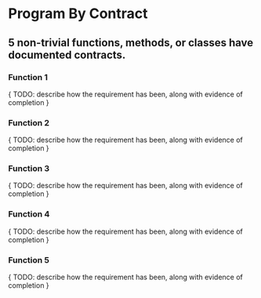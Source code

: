 # Program By Contract

## 5 non-trivial functions, methods, or classes have documented contracts.

### Function 1

{ TODO: describe how the requirement has been, along with evidence of completion }

### Function 2

{ TODO: describe how the requirement has been, along with evidence of completion }

### Function 3

{ TODO: describe how the requirement has been, along with evidence of completion }

### Function 4

{ TODO: describe how the requirement has been, along with evidence of completion }

### Function 5

{ TODO: describe how the requirement has been, along with evidence of completion }
